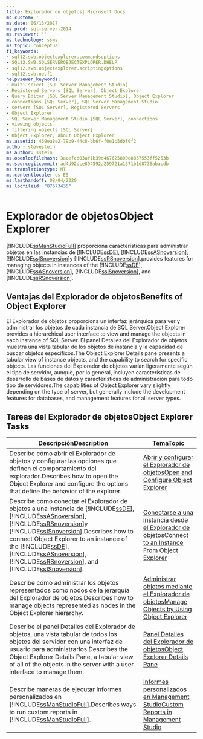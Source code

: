 ```yaml
---
title: Explorador de objetos| Microsoft Docs
ms.custom: ''
ms.date: 06/13/2017
ms.prod: sql-server-2014
ms.reviewer: ''
ms.technology: ssms
ms.topic: conceptual
f1_keywords:
- sql12.swb.objectexplorer.commandsoptions
- SQL12.SWB.SQLSERVEROBJECTEXPLORER.DHELP
- sql12.swb.objectexplorer.scriptingoptions
- sql12.swb.oe.f1
helpviewer_keywords:
- multi-select [SQL Server Management Studio]
- Registered Servers [SQL Server], Object Explorer
- Query Editor [SQL Server Management Studio], Object Explorer
- connections [SQL Server], SQL Server Management Studio
- servers [SQL Server], Registered Servers
- Object Explorer
- SQL Server Management Studio [SQL Server], connections
- viewing objects
- filtering objects [SQL Server]
- Object Explorer, about Object Explorer
ms.assetid: 469ea8e2-79b9-44c8-bb6f-f0e1c5dbf0f2
author: stevestein
ms.author: sstein
ms.openlocfilehash: 3acefcd03af1b39d467625800d8837553ff5253b
ms.sourcegitcommit: ad4d92dce894592a259721a1571b1d8736abacdb
ms.translationtype: MT
ms.contentlocale: es-ES
ms.lasthandoff: 08/04/2020
ms.locfileid: "87673435"
---
```

# <a name="object-explorer"></a><span data-ttu-id="ce10b-102">Explorador de objetos</span><span class="sxs-lookup"><span data-stu-id="ce10b-102">Object Explorer</span></span>
  [!INCLUDE[ssManStudioFull](../../includes/ssmanstudiofull-md.md)] <span data-ttu-id="ce10b-103">proporciona características para administrar objetos en las instancias de [!INCLUDE[ssDE](../../includes/ssde-md.md)], [!INCLUDE[ssASnoversion](../../includes/ssasnoversion-md.md)], [!INCLUDE[ssISnoversion](../../includes/ssisnoversion-md.md)]y [!INCLUDE[ssRSnoversion](../../includes/ssrsnoversion-md.md)].</span><span class="sxs-lookup"><span data-stu-id="ce10b-103">provides features for managing objects in instances of the [!INCLUDE[ssDE](../../includes/ssde-md.md)], [!INCLUDE[ssASnoversion](../../includes/ssasnoversion-md.md)], [!INCLUDE[ssISnoversion](../../includes/ssisnoversion-md.md)], and [!INCLUDE[ssRSnoversion](../../includes/ssrsnoversion-md.md)].</span></span>  
  
## <a name="benefits-of-object-explorer"></a><span data-ttu-id="ce10b-104">Ventajas del Explorador de objetos</span><span class="sxs-lookup"><span data-stu-id="ce10b-104">Benefits of Object Explorer</span></span>  
 <span data-ttu-id="ce10b-105">El Explorador de objetos proporciona un interfaz jerárquica para ver y administrar los objetos de cada instancia de SQL Server.</span><span class="sxs-lookup"><span data-stu-id="ce10b-105">Object Explorer provides a hierarchical user interface to view and manage the objects in each instance of SQL Server.</span></span> <span data-ttu-id="ce10b-106">El panel Detalles del Explorador de objetos muestra una vista tabular de los objetos de instancia y la capacidad de buscar objetos específicos.</span><span class="sxs-lookup"><span data-stu-id="ce10b-106">The Object Explorer Details pane presents a tabular view of instance objects, and the capability to search for specific objects.</span></span> <span data-ttu-id="ce10b-107">Las funciones del Explorador de objetos varían ligeramente según el tipo de servidor, aunque, por lo general, incluyen características de desarrollo de bases de datos y características de administración para todo tipo de servidores.</span><span class="sxs-lookup"><span data-stu-id="ce10b-107">The capabilities of Object Explorer vary slightly depending on the type of server, but generally include the development features for databases, and management features for all server types.</span></span>  
  
## <a name="object-explorer-tasks"></a><span data-ttu-id="ce10b-108">Tareas del Explorador de objetos</span><span class="sxs-lookup"><span data-stu-id="ce10b-108">Object Explorer Tasks</span></span>  
  
|<span data-ttu-id="ce10b-109">Descripción</span><span class="sxs-lookup"><span data-stu-id="ce10b-109">Description</span></span>|<span data-ttu-id="ce10b-110">Tema</span><span class="sxs-lookup"><span data-stu-id="ce10b-110">Topic</span></span>|  
|-----------------|-----------|  
|<span data-ttu-id="ce10b-111">Describe cómo abrir el Explorador de objetos y configurar las opciones que definen el comportamiento del explorador.</span><span class="sxs-lookup"><span data-stu-id="ce10b-111">Describes how to open the Object Explorer and configure the options that define the behavior of the explorer.</span></span>|[<span data-ttu-id="ce10b-112">Abrir y configurar el Explorador de objetos</span><span class="sxs-lookup"><span data-stu-id="ce10b-112">Open and Configure Object Explorer</span></span>](open-and-configure-object-explorer.md)|  
|<span data-ttu-id="ce10b-113">Describe cómo conectar el Explorador de objetos a una instancia de [!INCLUDE[ssDE](../../includes/ssde-md.md)], [!INCLUDE[ssASnoversion](../../includes/ssasnoversion-md.md)], [!INCLUDE[ssRSnoversion](../../includes/ssrsnoversion-md.md)]y [!INCLUDE[ssISnoversion](../../includes/ssisnoversion-md.md)].</span><span class="sxs-lookup"><span data-stu-id="ce10b-113">Describes how to connect Object Explorer to an instance of the [!INCLUDE[ssDE](../../includes/ssde-md.md)], [!INCLUDE[ssASnoversion](../../includes/ssasnoversion-md.md)], [!INCLUDE[ssRSnoversion](../../includes/ssrsnoversion-md.md)], and [!INCLUDE[ssISnoversion](../../includes/ssisnoversion-md.md)].</span></span>|[<span data-ttu-id="ce10b-114">Conectarse a una instancia desde el Explorador de objetos</span><span class="sxs-lookup"><span data-stu-id="ce10b-114">Connect to an Instance From Object Explorer</span></span>](connect-to-an-instance-from-object-explorer.md)|  
|<span data-ttu-id="ce10b-115">Describe cómo administrar los objetos representados como nodos de la jerarquía del Explorador de objetos.</span><span class="sxs-lookup"><span data-stu-id="ce10b-115">Describes how to manage objects represented as nodes in the Object Explorer hierarchy.</span></span>|[<span data-ttu-id="ce10b-116">Administrar objetos mediante el Explorador de objetos</span><span class="sxs-lookup"><span data-stu-id="ce10b-116">Manage Objects by Using Object Explorer</span></span>](manage-objects-by-using-object-explorer.md)|  
|<span data-ttu-id="ce10b-117">Describe el panel Detalles del Explorador de objetos, una vista tabular de todos los objetos del servidor con una interfaz de usuario para administrarlos.</span><span class="sxs-lookup"><span data-stu-id="ce10b-117">Describes the Object Explorer Details Pane, a tabular view of all of the objects in the server with a user interface to manage them.</span></span>|[<span data-ttu-id="ce10b-118">Panel Detalles del Explorador de objetos</span><span class="sxs-lookup"><span data-stu-id="ce10b-118">Object Explorer Details Pane</span></span>](object-explorer-details-pane.md)|  
|<span data-ttu-id="ce10b-119">Describe maneras de ejecutar informes personalizados en [!INCLUDE[ssManStudioFull](../../includes/ssmanstudiofull-md.md)].</span><span class="sxs-lookup"><span data-stu-id="ce10b-119">Describes ways to run custom reports in [!INCLUDE[ssManStudioFull](../../includes/ssmanstudiofull-md.md)].</span></span>|[<span data-ttu-id="ce10b-120">Informes personalizados en Management Studio</span><span class="sxs-lookup"><span data-stu-id="ce10b-120">Custom Reports in Management Studio</span></span>](custom-reports-in-management-studio.md)|  
  
  
